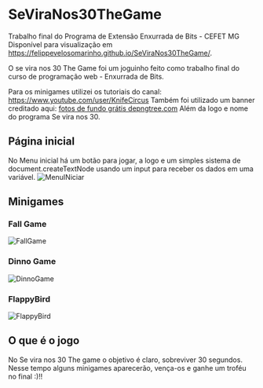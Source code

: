 # SeViraNos30TheGame
Trabalho final do Programa de Extensão Enxurrada de Bits - CEFET MG
Disponível para visualização em https://felippevelosomarinho.github.io/SeViraNos30TheGame/.

O se vira nos 30 The Game foi um joguinho feito como trabalho final do curso de programação web - Enxurrada de Bits.


Para os minigames utilizei os tutoriais do canal: https://www.youtube.com/user/KnifeCircus 
Também foi utilizado um banner creditado aqui: <a href='htttps://.pngtree.com/free-backgrounds'>fotos de fundo grátis depngtree.com</a>
Além da logo e nome do programa Se vira nos 30.

## Página inicial
No Menu inicial há um botão para jogar, a logo e um simples sistema de document.createTextNode usando um input para receber os dados em uma variável.
![MenuINiciar](https://user-images.githubusercontent.com/60450622/100780013-f96c0500-33e7-11eb-8259-0e10056055c7.PNG)

## Minigames
### Fall Game
![FallGame](https://user-images.githubusercontent.com/60450622/100780278-47810880-33e8-11eb-95f2-b29a92f9f537.PNG)

### Dinno Game
![DinnoGame](https://user-images.githubusercontent.com/60450622/100780348-59fb4200-33e8-11eb-97c4-a2442f577943.PNG)

### FlappyBird
![FlappyBird](https://user-images.githubusercontent.com/60450622/100780384-6aabb800-33e8-11eb-8e89-622aaf931867.PNG)


## O que é o jogo
No Se vira nos 30 The game o objetivo é claro, sobreviver 30 segundos.
Nesse tempo alguns minigames aparecerão, vença-os e ganhe um troféu no final :)!!
